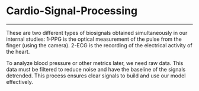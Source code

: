 # Cardio-Signal-Processing
----------------------
These are two different types of biosignals obtained simultaneously in our internal studies: 
1-PPG is the optical measurement of the pulse from the finger (using the camera).
2-ECG is the recording of the electrical activity of the heart. 

To analyze blood pressure or other metrics later, we need raw data. This data must be filtered to reduce noise and have the baseline of the signals detrended. This process ensures clear signals to build and use our model effectively.
